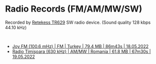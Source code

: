 # Radio Records (FM/AM/MW/SW)

Recorded by [Retekess TR629](https://www.amazon.com/Retekess-Portable-Shortwave-Backlight-Recorder/dp/B09N8N36BX) SW radio device. (Sound quality 128 kbps 44.10 kHz)

<br>

- [Joy FM (100.6 mHz) | FM | Turkey | 79.4 MB | 86m43s | 18.05.2022](https://drive.google.com/file/d/1RUY1LivsgCagstAtxzX0E_5YuVOhw05-/view?usp=sharing)
- [Radio Timişoara (630 kHz) | AM/MW | Romania | 61.8 MB | 67m30s | 19.05.2022](https://drive.google.com/file/d/12RxFrukUnCsV1exFMjpTmEOfVelI4TL2/view?usp=sharing)

